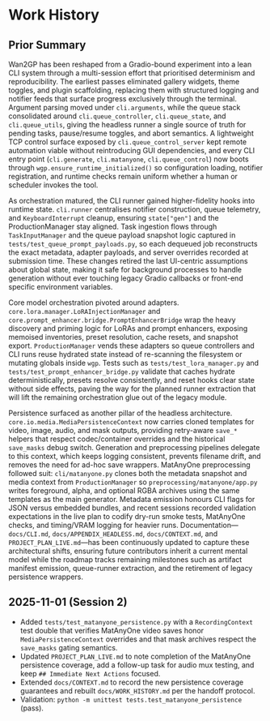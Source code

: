 # Work History

## Prior Summary
Wan2GP has been reshaped from a Gradio-bound experiment into a lean CLI system through a multi-session effort that prioritised determinism and reproducibility. The earliest passes eliminated gallery widgets, theme toggles, and plugin scaffolding, replacing them with structured logging and notifier feeds that surface progress exclusively through the terminal. Argument parsing moved under `cli.arguments`, while the queue stack consolidated around `cli.queue_controller`, `cli.queue_state`, and `cli.queue_utils`, giving the headless runner a single source of truth for pending tasks, pause/resume toggles, and abort semantics. A lightweight TCP control surface exposed by `cli.queue_control_server` kept remote automation viable without reintroducing GUI dependencies, and every CLI entry point (`cli.generate`, `cli.matanyone`, `cli.queue_control`) now boots through `wgp.ensure_runtime_initialized()` so configuration loading, notifier registration, and runtime checks remain uniform whether a human or scheduler invokes the tool.

As orchestration matured, the CLI runner gained higher-fidelity hooks into runtime state. `cli.runner` centralises notifier construction, queue telemetry, and `KeyboardInterrupt` cleanup, ensuring `state["gen"]` and the ProductionManager stay aligned. Task ingestion flows through `TaskInputManager` and the queue payload snapshot logic captured in `tests/test_queue_prompt_payloads.py`, so each dequeued job reconstructs the exact metadata, adapter payloads, and server overrides recorded at submission time. These changes retired the last UI-centric assumptions about global state, making it safe for background processes to handle generation without ever touching legacy Gradio callbacks or front-end specific environment variables.

Core model orchestration pivoted around adapters. `core.lora.manager.LoRAInjectionManager` and `core.prompt_enhancer.bridge.PromptEnhancerBridge` wrap the heavy discovery and priming logic for LoRAs and prompt enhancers, exposing memoised inventories, preset resolution, cache resets, and snapshot export. `ProductionManager` vends these adapters so queue controllers and CLI runs reuse hydrated state instead of re-scanning the filesystem or mutating globals inside `wgp`. Tests such as `tests/test_lora_manager.py` and `tests/test_prompt_enhancer_bridge.py` validate that caches hydrate deterministically, presets resolve consistently, and reset hooks clear state without side effects, paving the way for the planned runner extraction that will lift the remaining orchestration glue out of the legacy module.

Persistence surfaced as another pillar of the headless architecture. `core.io.media.MediaPersistenceContext` now carries cloned templates for video, image, audio, and mask outputs, providing retry-aware `save_*` helpers that respect codec/container overrides and the historical `save_masks` debug switch. Generation and preprocessing pipelines delegate to this context, which keeps logging consistent, prevents filename drift, and removes the need for ad-hoc save wrappers. MatAnyOne preprocessing followed suit: `cli/matanyone.py` clones both the metadata snapshot and media context from `ProductionManager` so `preprocessing/matanyone/app.py` writes foreground, alpha, and optional RGBA archives using the same templates as the main generator. Metadata emission honours CLI flags for JSON versus embedded bundles, and recent sessions recorded validation expectations in the live plan to codify dry-run smoke tests, MatAnyOne checks, and timing/VRAM logging for heavier runs. Documentation—`docs/CLI.md`, `docs/APPENDIX_HEADLESS.md`, `docs/CONTEXT.md`, and `PROJECT_PLAN_LIVE.md`—has been continuously updated to capture these architectural shifts, ensuring future contributors inherit a current mental model while the roadmap tracks remaining milestones such as artifact manifest emission, queue-runner extraction, and the retirement of legacy persistence wrappers.

## 2025-11-01 (Session 2)
- Added `tests/test_matanyone_persistence.py` with a `RecordingContext` test double that verifies MatAnyOne video saves honor `MediaPersistenceContext` overrides and that mask archives respect the `save_masks` gating semantics.
- Updated `PROJECT_PLAN_LIVE.md` to note completion of the MatAnyOne persistence coverage, add a follow-up task for audio mux testing, and keep `## Immediate Next Actions` focused.
- Extended `docs/CONTEXT.md` to record the new persistence coverage guarantees and rebuilt `docs/WORK_HISTORY.md` per the handoff protocol.
- Validation: `python -m unittest tests.test_matanyone_persistence` (pass).
